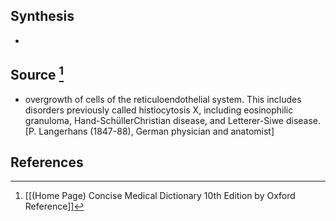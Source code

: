 ## Synthesis
- 
## Source [^1]
- overgrowth of cells of the reticuloendothelial system. This includes disorders previously called histiocytosis X, including eosinophilic granuloma, Hand-SchüllerChristian disease, and Letterer-Siwe disease. \[P. Langerhans (1847-88), German physician and anatomist]
## References

[^1]: [[(Home Page) Concise Medical Dictionary 10th Edition by Oxford Reference]]